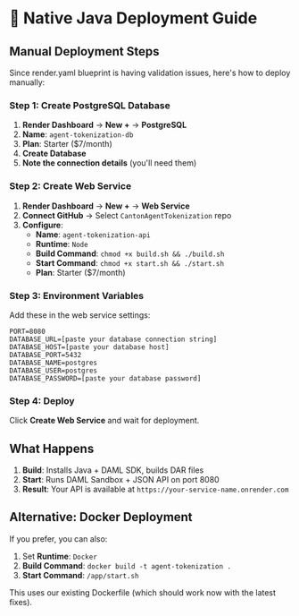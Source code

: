 # 🚀 Native Java Deployment Guide

## Manual Deployment Steps

Since render.yaml blueprint is having validation issues, here's how to deploy manually:

### Step 1: Create PostgreSQL Database
1. **Render Dashboard** → **New +** → **PostgreSQL**
2. **Name**: `agent-tokenization-db`
3. **Plan**: Starter ($7/month)
4. **Create Database**
5. **Note the connection details** (you'll need them)

### Step 2: Create Web Service
1. **Render Dashboard** → **New +** → **Web Service**
2. **Connect GitHub** → Select `CantonAgentTokenization` repo
3. **Configure**:
   - **Name**: `agent-tokenization-api`
   - **Runtime**: `Node`
   - **Build Command**: `chmod +x build.sh && ./build.sh`
   - **Start Command**: `chmod +x start.sh && ./start.sh`
   - **Plan**: Starter ($7/month)

### Step 3: Environment Variables
Add these in the web service settings:
```
PORT=8080
DATABASE_URL=[paste your database connection string]
DATABASE_HOST=[paste your database host]
DATABASE_PORT=5432
DATABASE_NAME=postgres
DATABASE_USER=postgres
DATABASE_PASSWORD=[paste your database password]
```

### Step 4: Deploy
Click **Create Web Service** and wait for deployment.

## What Happens
1. **Build**: Installs Java + DAML SDK, builds DAR files
2. **Start**: Runs DAML Sandbox + JSON API on port 8080
3. **Result**: Your API is available at `https://your-service-name.onrender.com`

## Alternative: Docker Deployment
If you prefer, you can also:
1. Set **Runtime**: `Docker`
2. **Build Command**: `docker build -t agent-tokenization .`
3. **Start Command**: `/app/start.sh`

This uses our existing Dockerfile (which should work now with the latest fixes).